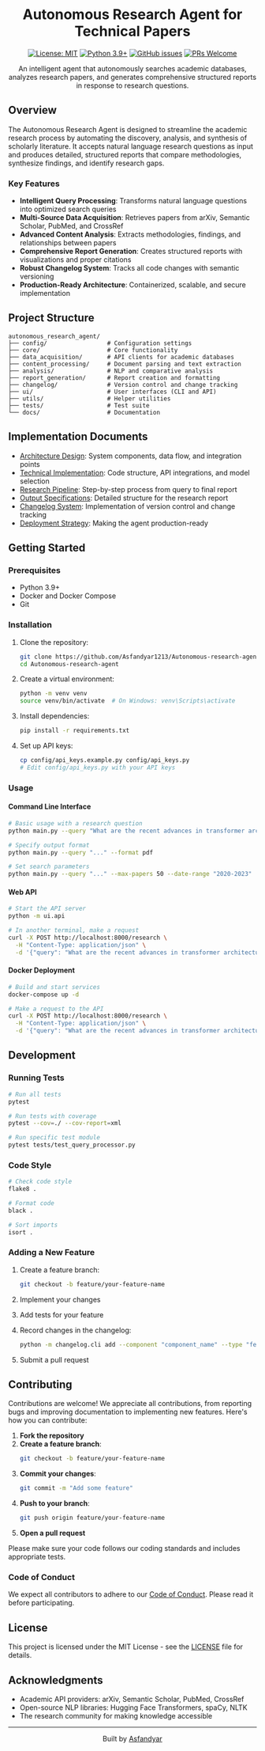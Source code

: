 <div align="center">

# Autonomous Research Agent for Technical Papers

[![License: MIT](https://img.shields.io/badge/License-MIT-yellow.svg)](https://opensource.org/licenses/MIT)
[![Python 3.9+](https://img.shields.io/badge/python-3.9+-blue.svg)](https://www.python.org/downloads/)
[![GitHub issues](https://img.shields.io/github/issues/Asfandyar1213/Autonomous-research-agent)](https://github.com/Asfandyar1213/Autonomous-research-agent/issues)
[![PRs Welcome](https://img.shields.io/badge/PRs-welcome-brightgreen.svg)](http://makeapullrequest.com)

An intelligent agent that autonomously searches academic databases, analyzes research papers, and generates comprehensive structured reports in response to research questions.

</div>

## Overview

The Autonomous Research Agent is designed to streamline the academic research process by automating the discovery, analysis, and synthesis of scholarly literature. It accepts natural language research questions as input and produces detailed, structured reports that compare methodologies, synthesize findings, and identify research gaps.

### Key Features

- **Intelligent Query Processing**: Transforms natural language questions into optimized search queries
- **Multi-Source Data Acquisition**: Retrieves papers from arXiv, Semantic Scholar, PubMed, and CrossRef
- **Advanced Content Analysis**: Extracts methodologies, findings, and relationships between papers
- **Comprehensive Report Generation**: Creates structured reports with visualizations and proper citations
- **Robust Changelog System**: Tracks all code changes with semantic versioning
- **Production-Ready Architecture**: Containerized, scalable, and secure implementation

## Project Structure

```
autonomous_research_agent/
├── config/                 # Configuration settings
├── core/                   # Core functionality
├── data_acquisition/       # API clients for academic databases
├── content_processing/     # Document parsing and text extraction
├── analysis/               # NLP and comparative analysis
├── report_generation/      # Report creation and formatting
├── changelog/              # Version control and change tracking
├── ui/                     # User interfaces (CLI and API)
├── utils/                  # Helper utilities
├── tests/                  # Test suite
└── docs/                   # Documentation
```

## Implementation Documents

- [Architecture Design](architecture.md): System components, data flow, and integration points
- [Technical Implementation](technical_implementation.md): Code structure, API integrations, and model selection
- [Research Pipeline](research_pipeline.md): Step-by-step process from query to final report
- [Output Specifications](output_specifications.md): Detailed structure for the research report
- [Changelog System](changelog_system.md): Implementation of version control and change tracking
- [Deployment Strategy](deployment_strategy.md): Making the agent production-ready

## Getting Started

### Prerequisites

- Python 3.9+
- Docker and Docker Compose
- Git

### Installation

1. Clone the repository:
   ```bash
   git clone https://github.com/Asfandyar1213/Autonomous-research-agent.git
   cd Autonomous-research-agent
   ```

2. Create a virtual environment:
   ```bash
   python -m venv venv
   source venv/bin/activate  # On Windows: venv\Scripts\activate
   ```

3. Install dependencies:
   ```bash
   pip install -r requirements.txt
   ```

4. Set up API keys:
   ```bash
   cp config/api_keys.example.py config/api_keys.py
   # Edit config/api_keys.py with your API keys
   ```

### Usage

#### Command Line Interface

```bash
# Basic usage with a research question
python main.py --query "What are the recent advances in transformer architectures for natural language processing?"

# Specify output format
python main.py --query "..." --format pdf

# Set search parameters
python main.py --query "..." --max-papers 50 --date-range "2020-2023"
```

#### Web API

```bash
# Start the API server
python -m ui.api

# In another terminal, make a request
curl -X POST http://localhost:8000/research \
  -H "Content-Type: application/json" \
  -d '{"query": "What are the recent advances in transformer architectures for natural language processing?", "max_papers": 50}'
```

#### Docker Deployment

```bash
# Build and start services
docker-compose up -d

# Make a request to the API
curl -X POST http://localhost:8000/research \
  -H "Content-Type: application/json" \
  -d '{"query": "What are the recent advances in transformer architectures for natural language processing?"}'
```

## Development

### Running Tests

```bash
# Run all tests
pytest

# Run tests with coverage
pytest --cov=./ --cov-report=xml

# Run specific test module
pytest tests/test_query_processor.py
```

### Code Style

```bash
# Check code style
flake8 .

# Format code
black .

# Sort imports
isort .
```

### Adding a New Feature

1. Create a feature branch:
   ```bash
   git checkout -b feature/your-feature-name
   ```

2. Implement your changes

3. Add tests for your feature

4. Record changes in the changelog:
   ```bash
   python -m changelog.cli add --component "component_name" --type "feat" --description "Added new feature X"
   ```

5. Submit a pull request

## Contributing

Contributions are welcome! We appreciate all contributions, from reporting bugs and improving documentation to implementing new features. Here's how you can contribute:

1. **Fork the repository**
2. **Create a feature branch**:
   ```bash
   git checkout -b feature/your-feature-name
   ```
3. **Commit your changes**:
   ```bash
   git commit -m "Add some feature"
   ```
4. **Push to your branch**:
   ```bash
   git push origin feature/your-feature-name
   ```
5. **Open a pull request**

Please make sure your code follows our coding standards and includes appropriate tests.

### Code of Conduct

We expect all contributors to adhere to our [Code of Conduct](CODE_OF_CONDUCT.md). Please read it before participating.

## License

This project is licensed under the MIT License - see the [LICENSE](LICENSE) file for details.

## Acknowledgments

- Academic API providers: arXiv, Semantic Scholar, PubMed, CrossRef
- Open-source NLP libraries: Hugging Face Transformers, spaCy, NLTK
- The research community for making knowledge accessible

---

<div align="center">

Built by [Asfandyar](https://github.com/Asfandyar1213)

</div>
